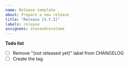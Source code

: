 ```yaml
---
name: Release template
about: Prepare a new release
title: "Release [X.Y.Z]"
labels: release
assignees: alexandresalome
---
```


**Todo list**

- [ ] Remove "(not released yet)" label from CHANGELOG
- [ ] Create the tag
